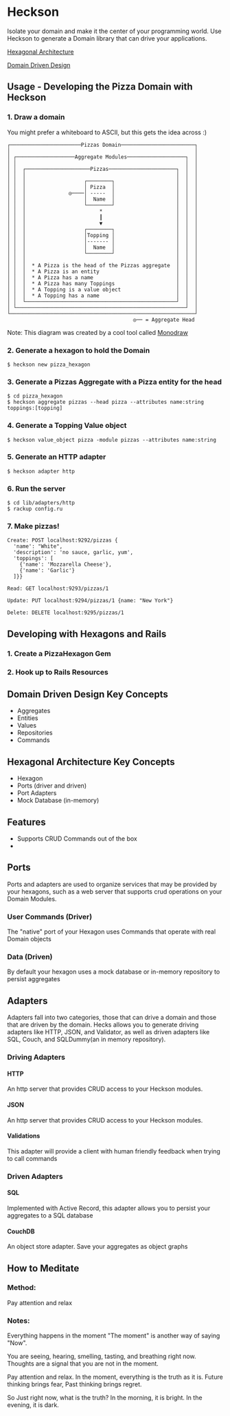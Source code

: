 # Heckson
Isolate your domain and make it the center of your programming world.  Use Heckson to generate a Domain library that can drive your applications.  

[Hexagonal Architecture](http://alistair.cockburn.us/Hexagonal+architecture)

[Domain Driven Design](http://domainlanguage.com/ddd/reference/)

## Usage - Developing the Pizza Domain with Heckson

### 1. Draw a domain
You might prefer a whiteboard to ASCII, but this gets the idea across :)
```
┌───────────────────────Pizzas Domain────────────────────────┐
│                                                            │
│ ┌───────────────────Aggregate Modules───────────────────┐  │
│ │                                                       │  │
│ │  ┌─────────────────────Pizzas──────────────────────┐  │  │
│ │  │                                                 │  │  │
│ │  │                   ┌────────┐                    │  │  │
│ │  │                   │ Pizza  │                    │  │  │
│ │  │              ◎────│ -----  │                    │  │  │
│ │  │                   │  Name  │                    │  │  │
│ │  │                   └────────┘                    │  │  │
│ │  │                        *                        │  │  │
│ │  │                        ┃                        │  │  │
│ │  │                        ▼                        │  │  │
│ │  │                   ┌────────┐                    │  │  │
│ │  │                   │Topping │                    │  │  │
│ │  │                   │------- │                    │  │  │
│ │  │                   │  Name  │                    │  │  │
│ │  │                   └────────┘                    │  │  │
│ │  │                                                 │  │  │
│ │  │  * A Pizza is the head of the Pizzas aggregate  │  │  │
│ │  │  * A Pizza is an entity                         │  │  │
│ │  │  * A Pizza has a name                           │  │  │
│ │  │  * A Pizza has many Toppings                    │  │  │
│ │  │  * A Topping is a value object                  │  │  │
│ │  │  * A Topping has a name                         │  │  │
│ │  └─────────────────────────────────────────────────┘  │  │
│ └───────────────────────────────────────────────────────┘  │
└────────────────────────────────────────────────────────────┘
                                         ◎── = Aggregate Head
```
Note: This diagram was created by a cool tool called [Monodraw](http://monodraw.helftone.com/)

### 2. Generate a hexagon to hold the Domain
`$ heckson new pizza_hexagon`
### 3. Generate a Pizzas Aggregate with a Pizza entity for the head
```
$ cd pizza_hexagon
$ heckson aggregate pizzas --head pizza --attributes name:string toppings:[topping]
```
### 4. Generate a Topping Value object
`$ heckson value_object pizza -module pizzas --attributes name:string`
### 5. Generate an HTTP adapter
`$ heckson adapter http`
### 6. Run the server
```
$ cd lib/adapters/http
$ rackup config.ru
```
### 7. Make pizzas!
```
Create: POST localhost:9292/pizzas {
  'name': "White",
  'description': 'no sauce, garlic, yum',
  'toppings': [
    {'name': 'Mozzarella Cheese'},
    {'name': 'Garlic'}
  ]}}

Read: GET localhost:9293/pizzas/1

Update: PUT localhost:9294/pizzas/1 {name: "New York"}

Delete: DELETE localhost:9295/pizzas/1
```

## Developing with Hexagons and Rails
### 1. Create a PizzaHexagon Gem
### 2. Hook up to Rails Resources

## Domain Driven Design Key Concepts
* Aggregates
* Entities
* Values
* Repositories
* Commands

## Hexagonal Architecture Key Concepts
* Hexagon
* Ports (driver and driven)
* Port Adapters
* Mock Database (in-memory)

## Features
* Supports CRUD Commands out of the box
*

## Ports
  Ports and adapters are used to organize services that may be provided by your hexagons, such as a web server that supports crud operations on your Domain Modules.
### User Commands (Driver)
  The "native" port of your Hexagon uses Commands that operate with real Domain objects
### Data (Driven)
  By default your hexagon uses a mock database or in-memory repository to persist aggregates

## Adapters
  Adapters fall into two categories, those that can drive a domain and those that are driven by the domain.  Hecks allows you to generate driving adapters like HTTP, JSON, and Validator, as well as driven adapters like SQL, Couch, and SQLDummy(an in memory repository).

### Driving Adapters
#### HTTP
  An http server that provides CRUD access to your Heckson modules.
#### JSON
  An http server that provides CRUD access to your Heckson modules.
#### Validations
  This adapter will provide a client with human friendly feedback when trying to call commands
### Driven Adapters
#### SQL
  Implemented with Active Record, this adapter allows you to persist your aggregates to a SQL database
#### CouchDB
  An object store adapter.  Save your aggregates as object graphs

## How to Meditate

### Method:

Pay attention and relax

### Notes:

Everything happens in the moment
"The moment" is another way of saying "Now".

You are seeing, hearing, smelling, tasting, and breathing right now.
Thoughts are a signal that you are not in the moment.

Pay attention and relax. In the moment, everything is the truth as it is.
Future thinking brings fear, Past thinking brings regret.

So Just right now, what is the truth?
In the morning, it is bright. In the evening, it is dark.
